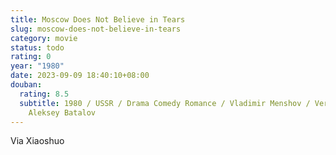 ```yaml
---
title: Moscow Does Not Believe in Tears
slug: moscow-does-not-believe-in-tears
category: movie
status: todo
rating: 0
year: "1980"
date: 2023-09-09 18:40:10+08:00
douban:
  rating: 8.5
  subtitle: 1980 / USSR / Drama Comedy Romance / Vladimir Menshov / Vera Alentova
    Aleksey Batalov
---
```


Via Xiaoshuo
